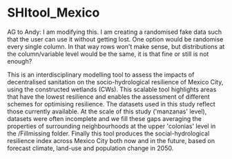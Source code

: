 # SHItool_Mexico
AG to Andy: I am modifying this. I am creating a randomised fake data such that the user can use it without getting lost. One option would be randomise every single column. In that way rows won't make sense, but distributions at the column/variable level would be the same, it is that fine or still is not enough?

This is an interdisciplinary modelling tool to assess the impacts of decentralised sanitation on the socio-hydrological resilience of Mexico City, using the constructed wetlands (CWs). This scalable tool highlights areas that have the lowest resilience and enables the assessment of different schemes for optimising resilience. The datasets used in this study reflect those currently available. At the scale of this study ('manzanas' level), datasets were often incomplete and we fill these gaps averaging the properties of surrounding neighbourhoods at the upper 'colonias' level in the /Fillmissing folder. Finally this tool produces the social-hydrological resilience index across Mexico City both now and in the future, based on forecast climate, land-use and population change in 2050.
